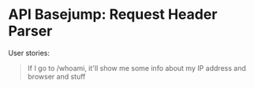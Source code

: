 # API Basejump: Request Header Parser

User stories:

> If I go to /whoami, it'll show me some info about my IP address and browser and stuff

